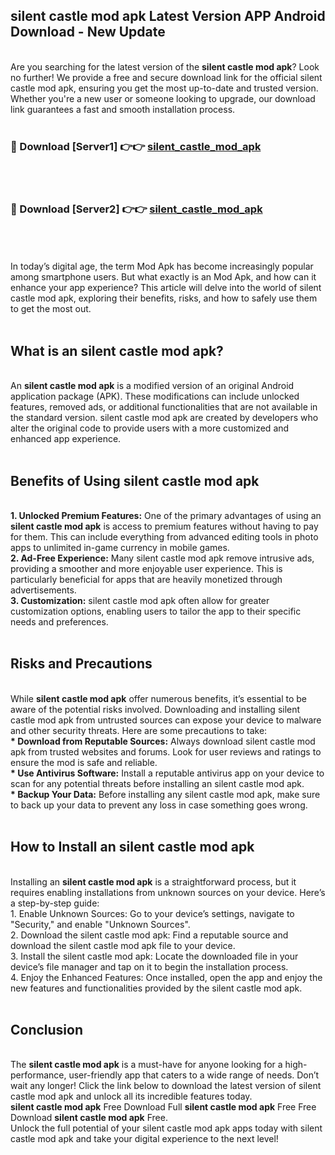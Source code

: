 ## silent castle mod apk Latest Version APP Android Download - New Update
<br>
Are you searching for the latest version of the <strong>silent castle mod apk</strong>? Look no further! We provide a free and secure download link for the official silent castle mod apk, ensuring you get the most up-to-date and trusted version. Whether you're a new user or someone looking to upgrade, our download link guarantees a fast and smooth installation process.
<br>
<br>
<h3>🔴 Download [Server1] 👉👉 <a href="https://modyolo.store/silent+castle+mod+apk">silent_castle_mod_apk</a></h3><br>
<br>
<h3>🔴 Download [Server2] 👉👉 <a href="https://modyolo.store/silent+castle+mod+apk">silent_castle_mod_apk</a></h3><br>
<br>
<br>
In today’s digital age, the term Mod Apk has become increasingly popular among smartphone users. But what exactly is an Mod Apk, and how can it enhance your app experience? This article will delve into the world of silent castle mod apk, exploring their benefits, risks, and how to safely use them to get the most out.
<br>
<br>
<h2>What is an silent castle mod apk?</h2>
<br>
An <strong>silent castle mod apk</strong> is a modified version of an original Android application package (APK). These modifications can include unlocked features, removed ads, or additional functionalities that are not available in the standard version. silent castle mod apk are created by developers who alter the original code to provide users with a more customized and enhanced app experience.
<br>
<br>
<h2>Benefits of Using silent castle mod apk</h2>
<br>
<strong> 1. Unlocked Premium Features:</strong> One of the primary advantages of using an <strong>silent castle mod apk</strong> is access to premium features without having to pay for them. This can include everything from advanced editing tools in photo apps to unlimited in-game currency in mobile games.
<br>
<strong> 2. Ad-Free Experience:</strong> Many silent castle mod apk remove intrusive ads, providing a smoother and more enjoyable user experience. This is particularly beneficial for apps that are heavily monetized through advertisements.
<br>
<strong> 3. Customization:</strong> silent castle mod apk often allow for greater customization options, enabling users to tailor the app to their specific needs and preferences.
<br>
<br>
<h2>Risks and Precautions</h2>
<br>
While <strong>silent castle mod apk</strong> offer numerous benefits, it’s essential to be aware of the potential risks involved. Downloading and installing silent castle mod apk from untrusted sources can expose your device to malware and other security threats. Here are some precautions to take:
<br>
<strong> * Download from Reputable Sources:</strong> Always download silent castle mod apk from trusted websites and forums. Look for user reviews and ratings to ensure the mod is safe and reliable.
<br>
<strong> * Use Antivirus Software:</strong> Install a reputable antivirus app on your device to scan for any potential threats before installing an silent castle mod apk.
<br>
<strong> * Backup Your Data:</strong> Before installing any silent castle mod apk, make sure to back up your data to prevent any loss in case something goes wrong.
<br>
<br>
<h2>How to Install an silent castle mod apk</h2>
<br>
Installing an <strong>silent castle mod apk</strong> is a straightforward process, but it requires enabling installations from unknown sources on your device. Here’s a step-by-step guide:
<br>
 1. Enable Unknown Sources: Go to your device’s settings, navigate to "Security," and enable "Unknown Sources".
<br>
 2. Download the silent castle mod apk: Find a reputable source and download the silent castle mod apk file to your device.
<br>
 3. Install the silent castle mod apk: Locate the downloaded file in your device’s file manager and tap on it to begin the installation process.
<br>
 4. Enjoy the Enhanced Features: Once installed, open the app and enjoy the new features and functionalities provided by the silent castle mod apk.
<br>
<br>
<h2><strong>Conclusion</strong></h2>
<br>
The <strong>silent castle mod apk</strong> is a must-have for anyone looking for a high-performance, user-friendly app that caters to a wide range of needs. Don’t wait any longer! Click the link below to download the latest version of silent castle mod apk and unlock all its incredible features today.
<br>
<strong>silent castle mod apk</strong> Free Download Full <strong>silent castle mod apk</strong> Free Free Download <strong>silent castle mod apk</strong> Free.
<br>
Unlock the full potential of your silent castle mod apk apps today with silent castle mod apk and take your digital experience to the next level!
